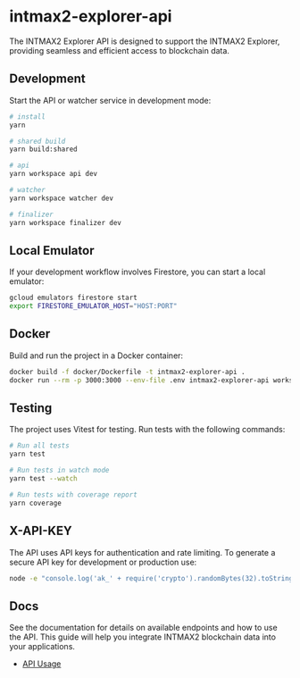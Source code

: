 # intmax2-explorer-api

The INTMAX2 Explorer API is designed to support the INTMAX2 Explorer, providing seamless and efficient access to blockchain data.

## Development

Start the API or watcher service in development mode:

```sh
# install
yarn

# shared build
yarn build:shared

# api
yarn workspace api dev

# watcher
yarn workspace watcher dev

# finalizer
yarn workspace finalizer dev
```

## Local Emulator

If your development workflow involves Firestore, you can start a local emulator:

```sh
gcloud emulators firestore start
export FIRESTORE_EMULATOR_HOST="HOST:PORT"
```

## Docker

Build and run the project in a Docker container:

```sh
docker build -f docker/Dockerfile -t intmax2-explorer-api .
docker run --rm -p 3000:3000 --env-file .env intmax2-explorer-api workspace api start
```

## Testing

The project uses Vitest for testing. Run tests with the following commands:

```sh
# Run all tests
yarn test

# Run tests in watch mode
yarn test --watch

# Run tests with coverage report
yarn coverage
```

## X-API-KEY

The API uses API keys for authentication and rate limiting. To generate a secure API key for development or production use:

```sh
node -e "console.log('ak_' + require('crypto').randomBytes(32).toString('base64url'))"
```

## Docs

See the documentation for details on available endpoints and how to use the API.
This guide will help you integrate INTMAX2 blockchain data into your applications.

- [API Usage](./docs/api.md)